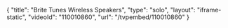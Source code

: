 {
    "title": "Brite Tunes Wireless Speakers",
    "type": "solo",
    "layout": "iframe-static",
    "videoId": "110010860",
    "url": "\/tvpembed\/110010860"
}